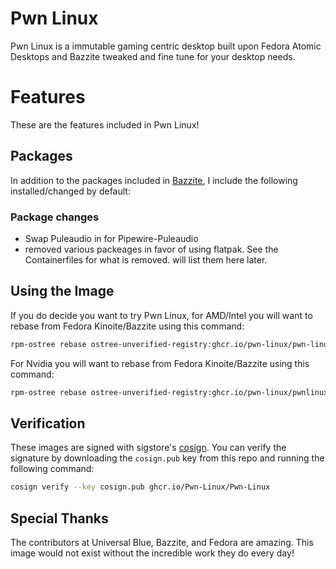 # Pwn Linux

Pwn Linux is a immutable gaming centric desktop built upon Fedora Atomic Desktops and Bazzite tweaked and fine tune for your desktop needs.

# Features

These are the features included in Pwn Linux!

## Packages

In addition to the packages included in [Bazzite](https://github.com/ublue-os/bazzite), I include the following installed/changed by default:

### Package changes

- Swap Puleaudio in for Pipewire-Puleaudio
- removed various packeages in favor of using flatpak. See the Containerfiles for what is removed. will list them here later.

## Using the Image

If you do decide you want to try Pwn Linux, for AMD/Intel you will want to rebase from Fedora Kinoite/Bazzite using this command:

```bash
rpm-ostree rebase ostree-unverified-registry:ghcr.io/pwn-linux/pwn-linux/pwnlinux:latest
```

For Nvidia you will want to rebase from Fedora Kinoite/Bazzite using this command:

```bash
rpm-ostree rebase ostree-unverified-registry:ghcr.io/pwn-linux/pwnlinux-nvidia:latest
```

## Verification

These images are signed with sigstore's [cosign](https://docs.sigstore.dev/cosign/overview/). You can verify the signature by downloading the `cosign.pub` key from this repo and running the following command:

```bash
cosign verify --key cosign.pub ghcr.io/Pwn-Linux/Pwn-Linux
```

## Special Thanks

The contributors at Universal Blue, Bazzite, and Fedora are amazing. This image would not exist without the incredible work they do every day!
